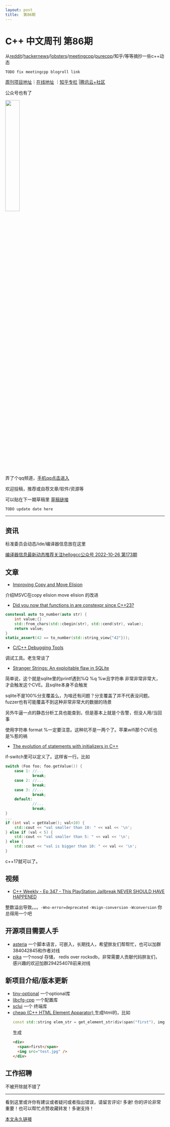 ```yaml
---
layout: post
title:  第86期
---
```

# C++ 中文周刊 第86期


从[reddit](https://www.reddit.com/r/cpp/)/[hackernews](https://news.ycombinator.com/)/[lobsters](https://lobste.rs/)/[meetingcpp](https://www.meetingcpp.com/blog/blogroll/)/[purecpp](http://www.purecpp.cn/)/知乎/等等摘抄一些c++动态

`TODO fix meetingcpp blogroll link`

[周刊项目地址](https://github.com/wanghenshui/cppweeklynews)｜[在线地址](https://wanghenshui.github.io/cppweeklynews/) ｜[知乎专栏](https://www.zhihu.com/column/jieyaren) |[腾讯云+社区](https://cloud.tencent.com/developer/column/92884)


公众号也有了

<img src="https://wanghenshui.github.io/cppweeklynews/assets/code.png" alt=""  width="30%">

弄了个qq频道，[手机qq点击进入](https://qun.qq.com/qqweb/qunpro/share?_wv=3&_wwv=128&inviteCode=xzjHQ&from=246610&biz=ka)

欢迎投稿，推荐或自荐文章/软件/资源等


可以贴在下一期草稿里 [草稿链接](https://github.com/wanghenshui/cppweeklynews/pull/18)

`TODO update date here`

---

## 资讯

标准委员会动态/ide/编译器信息放在这里

[编译器信息最新动态推荐关注hellogcc公众号 2022-10-26 第173期](https://github.com/hellogcc/osdt-weekly/blob/master/weekly-2022/2022-10-26.md)


## 文章

- [Improving Copy and Move Elision](https://devblogs.microsoft.com/cppblog/improving-copy-and-move-elision/)

介绍MSVC在copy elision move elision 的改进

- [Did you now that functions in are constexpr since C++23?](https://github.com/QuantlabFinancial/cpp_tip_of_the_week/blob/master/tips/301.md)

```cpp
consteval auto to_number(auto str) {
    int value;{} 
    std::from_chars(std::cbegin(str), std::cend(str), value);
    return value;
}
static_assert(42 == to_number(std::string_view{"42"}));
```

- [C/C++ Debugging Tools](https://www.kdab.com/c-cpp-debugging-tools/)

调试工具。老生常谈了

- [Stranger Strings: An exploitable flaw in SQLite](https://blog.trailofbits.com/2022/10/25/sqlite-vulnerability-july-2022-library-api/)

简单说，这个就是sqlite里的printf遇到%Q %q %w且字符串 非常非常非常大，才会触发这个CVE。且sqlite本身不会触发

sqlite不是100%分支覆盖么，为啥还有问题？分支覆盖了并不代表没问题。fuzzer也有可能覆盖不到这种非常非常大的数据的场景

另外牛逼一点的静态分析工具也能查到，但是基本上就是个告警，但没人用/当回事

使用字符串 format %一定要注意。这种坑不是一两个了。苹果wifi那个CVE也是%惹的祸

- [The evolution of statements with initializers in C++](https://www.sandordargo.com/blog/2022/10/26/statements-with-initializers-part-1-conditionals)

if-switch里可以定义了。这样省一行。比如

```cpp
switch (Foo foo; foo.getValue()) {
    case 1: //...
            break;
    case 2: //...
            break;
    case 3: //...
            break;
    default:
            //...
            break;
}
...
if (int val = getValue(); val<10) {
    std::cout << "val smaller than 10: " << val << '\n';
} else if (val < 5) {
    std::cout << "val smaller than 5: " << val << '\n';
} else {
    std::cout << "val is bigger than 10: " << val << '\n';
} 

```

c++17就可以了。

## 视频

- [C++ Weekly - Ep 347 - This PlayStation Jailbreak NEVER SHOULD HAVE HAPPENED](https://www.youtube.com/watch?v=rWCvk4KZuV4)

整数溢出导致。。。`-Wno-error=deprecated` `-Wsign-conversion` `-Wconversion` 你总得用一个吧


## 开源项目需要人手

- [asteria](https://github.com/lhmouse/asteria) 一个脚本语言，可嵌入，长期找人，希望胖友们帮帮忙，也可以加群384042845和作者对线
- [pika](https://github.com/OpenAtomFoundation/pika) 一个nosql 存储， redis over rocksdb，非常需要人贡献代码胖友们， 感兴趣的欢迎加群294254078前来对线

## 新项目介绍/版本更新

- [tiny-optional](https://github.com/Sedeniono/tiny-optional) 一个optional库
- [libcfg-cpp](https://github.com/mystere1337/libcfg-cpp) 一个配置库
- [sclui](https://github.com/0x3alex/sclui)  一个 终端库
- [cheap (C++ HTML Element Apparator) ](https://github.com/s9w/cheap) 
  生成html的，比如
  ```cpp
  const std::string elem_str = get_element_str(div(span("first"), img("src=test.jpg"_att)));
  ```
  生成
  ```html
  <div>
    <span>first</span>
    <img src="test.jpg" />
  </div>
  ```

## 工作招聘

不被开除就不错了

---

看到这里或许你有建议或者疑问或者指出错误，请留言评论! 多谢!  你的评论非常重要！也可以帮忙点赞收藏转发！多谢支持！

[本文永久链接](https://wanghenshui.github.io/cppweeklynews/posts/086.html)
